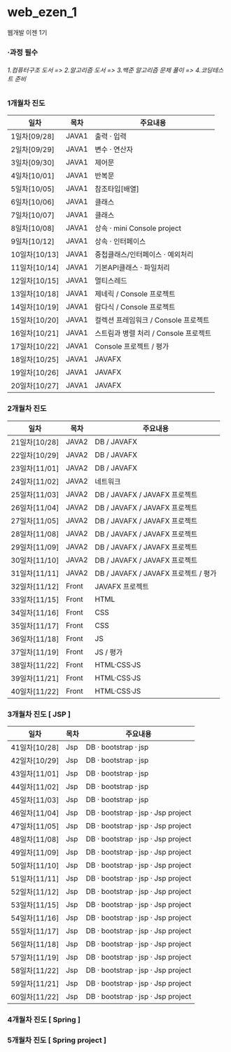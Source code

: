 # web_ezen_1
웹개발 이젠 1기

### ·과정 필수 
######   1.컴퓨터구조 도서  => 2.알고리즘 도서 => 3.백준 알고리즘 문제 풀이 => 4.코딩테스트 준비

### 1개월차 진도
|일차|목차|주요내용|
|------|---|---|
|1일차[09/28]|JAVA1| 출력 · 입력 |
|2일차[09/29]|JAVA1| 변수 · 연산자 |
|3일차[09/30]|JAVA1| 제어문 |
|4일차[10/01]|JAVA1| 반복문 |
|5일차[10/05]|JAVA1| 참조타입[배열] |
|6일차[10/06]|JAVA1| 클래스 |
|7일차[10/07]|JAVA1| 클래스 |
|8일차[10/08]|JAVA1| 상속 · mini Console project |
|9일차[10/12]|JAVA1| 상속 · 인터페이스  |
|10일차[10/13]|JAVA1| 중첩클래스/인터페이스 · 예외처리 |
|11일차[10/14]|JAVA1| 기본API클래스 · 파일처리 |
|12일차[10/15]|JAVA1| 멀티스레드 |
|13일차[10/18]|JAVA1| 제네릭 / Console 프로젝트 |
|14일차[10/19]|JAVA1| 람다식 / Console 프로젝트 |
|15일차[10/20]|JAVA1| 컬렉션 프레임워크 / Console 프로젝트 |
|16일차[10/21]|JAVA1| 스트림과 병렬 처리 / Console 프로젝트 |
|17일차[10/22]|JAVA1| Console 프로젝트 / 평가  |
|18일차[10/25]|JAVA1| JAVAFX |
|19일차[10/26]|JAVA1| JAVAFX |
|20일차[10/27]|JAVA1| JAVAFX |

### 2개월차 진도
|일차|목차|주요내용|
|------|---|---|
|21일차[10/28]|JAVA2| DB / JAVAFX |
|22일차[10/29]|JAVA2| DB / JAVAFX |
|23일차[11/01]|JAVA2| DB / JAVAFX |
|24일차[11/02]|JAVA2| 네트워크 |
|25일차[11/03]|JAVA2| DB / JAVAFX / JAVAFX 프로젝트 |
|26일차[11/04]|JAVA2| DB / JAVAFX / JAVAFX 프로젝트 |
|27일차[11/05]|JAVA2| DB / JAVAFX / JAVAFX 프로젝트 |
|28일차[11/08]|JAVA2| DB / JAVAFX / JAVAFX 프로젝트 |
|29일차[11/09]|JAVA2| DB / JAVAFX / JAVAFX 프로젝트 |
|30일차[11/10]|JAVA2| DB / JAVAFX / JAVAFX 프로젝트 |
|31일차[11/11]|JAVA2| DB / JAVAFX / JAVAFX 프로젝트 / 평가 |
|32일차[11/12]|Front| JAVAFX 프로젝트 |
|33일차[11/15]|Front| HTML |
|34일차[11/16]|Front| CSS |
|35일차[11/17]|Front| CSS |
|36일차[11/18]|Front| JS |
|37일차[11/19]|Front| JS / 평가 |
|38일차[11/22]|Front| HTML·CSS·JS |
|39일차[11/21]|Front| HTML·CSS·JS |
|40일차[11/22]|Front| HTML·CSS·JS |

### 3개월차 진도 [ JSP ] 
|일차|목차|주요내용|
|------|---|---|
|41일차[10/28]|Jsp| DB · bootstrap · jsp |
|42일차[10/29]|Jsp| DB · bootstrap · jsp |
|43일차[11/01]|Jsp| DB · bootstrap · jsp |
|44일차[11/02]|Jsp| DB · bootstrap · jsp |
|45일차[11/03]|Jsp| DB · bootstrap · jsp |
|46일차[11/04]|Jsp| DB · bootstrap · jsp · Jsp project |
|47일차[11/05]|Jsp| DB · bootstrap · jsp · Jsp project |
|48일차[11/08]|Jsp| DB · bootstrap · jsp · Jsp project |
|49일차[11/09]|Jsp| DB · bootstrap · jsp · Jsp project |
|50일차[11/10]|Jsp| DB · bootstrap · jsp · Jsp project |
|51일차[11/11]|Jsp| DB · bootstrap · jsp · Jsp project |
|52일차[11/12]|Jsp| DB · bootstrap · jsp · Jsp project |
|53일차[11/15]|Jsp| DB · bootstrap · jsp · Jsp project |
|54일차[11/16]|Jsp| DB · bootstrap · jsp · Jsp project |
|55일차[11/17]|Jsp| DB · bootstrap · jsp · Jsp project |
|56일차[11/18]|Jsp| DB · bootstrap · jsp · Jsp project |
|57일차[11/19]|Jsp| DB · bootstrap · jsp · Jsp project |
|58일차[11/22]|Jsp| DB · bootstrap · jsp · Jsp project |
|59일차[11/21]|Jsp| DB · bootstrap · jsp · Jsp project |
|60일차[11/22]|Jsp| DB · bootstrap · jsp · Jsp project |

### 4개월차 진도 [ Spring ] 

### 5개월차 진도 [ Spring project ] 




